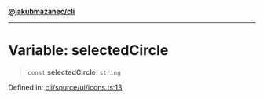 [**@jakubmazanec/cli**](../../../README.md)

---

# Variable: selectedCircle

> `const` **selectedCircle**: `string`

Defined in:
[cli/source/ui/icons.ts:13](https://github.com/jakubmazanec/tools/blob/dcfb3b06be051bf99e23e7e35174b07af0f0fddd/packages/cli/source/ui/icons.ts#L13)
